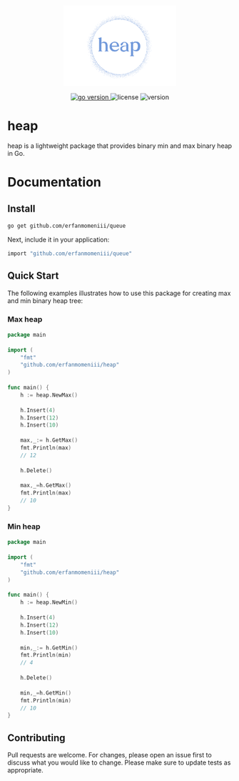 <p align="center">
<img src="./assets/photos/logo.png" width=50% height=50%>
</p>
<p align="center">
<a href="https://pkg.go.dev/github.com/mehditeymorian/koi/v3?tab=doc"target="_blank">
    <img src="https://img.shields.io/badge/Go-1.20+-00ADD8?style=for-the-badge&logo=go" alt="go version" />
</a>

<img src="https://img.shields.io/badge/license-MIT-magenta?style=for-the-badge&logo=none" alt="license" />
<img src="https://img.shields.io/badge/Version-1.0.0-red?style=for-the-badge&logo=none" alt="version" />
</p>

# heap
heap is a lightweight package that provides binary min and max binary heap in Go.</br>

# Documentation

## Install

```bash
go get github.com/erfanmomeniii/queue
```   

Next, include it in your application:

```bash
import "github.com/erfanmomeniii/queue"
``` 

## Quick Start
The following examples illustrates how to use this package for creating max and min binary heap tree:

### Max heap
```go
package main

import (
	"fmt"
	"github.com/erfanmomeniii/heap"
)

func main() {
	h := heap.NewMax()

	h.Insert(4)
	h.Insert(12)
	h.Insert(10)
	
	max,_:= h.GetMax()
	fmt.Println(max)
	// 12
	
	h.Delete()
	
	max,_=h.GetMax()
	fmt.Println(max)
	// 10
}
```

### Min heap 
```go
package main

import (
	"fmt"
	"github.com/erfanmomeniii/heap"
)

func main() {
	h := heap.NewMin()

	h.Insert(4)
	h.Insert(12)
	h.Insert(10)
	
	min,_:= h.GetMin()
	fmt.Println(min)
	// 4
	
	h.Delete()
	
	min,_=h.GetMin()
	fmt.Println(min)
	// 10
}
```

## Contributing
Pull requests are welcome. For changes, please open an issue first to discuss what you would like to change.
Please make sure to update tests as appropriate.
